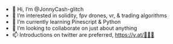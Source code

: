 - 👋 Hi, I’m @JonnyCash-glitch
- 👀 I’m interested in solidity, fpv drones, vr, & trading algorithms
- 🌱 I’m currently learning Pinescript & Python
- 💞️ I’m looking to collaborate on just about anything
- 📫 Introductions on twitter are preferred, https://y.at/🤧🦍🍌

<!---
JonnyCash-glitch/JonnyCash-glitch is a ✨ special ✨ repository because its `README.md` (this file) appears on your GitHub profile.
You can click the Preview link to take a look at your changes.
--->
